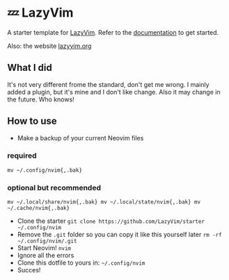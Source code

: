 # 💤 LazyVim

A starter template for [LazyVim](https://github.com/LazyVim/LazyVim).
Refer to the [documentation](https://lazyvim.github.io/installation) to get started.

Also: the website [lazyvim.org](https://www.lazyvim.org/)

## What I did

It's not very different frome the standard, don't get me wrong. I mainly added a plugin, but it's mine and I don't like change.
Also it may change in the future. Who knows! 

## How to use 

- Make a backup of your current Neovim files
### required
`mv ~/.config/nvim{,.bak}`
### optional but recommended
`mv ~/.local/share/nvim{,.bak}
mv ~/.local/state/nvim{,.bak}
mv ~/.cache/nvim{,.bak}`
- Clone the starter
`git clone https://github.com/LazyVim/starter ~/.config/nvim`
- Remove the `.git` folder so you can copy it like this yourself later
`rm -rf ~/.config/nvim/.git`
- Start Neovim!
`nvim`
- Ignore all the errors
- Clone this dotfile to yours in: 
`~/.config/nvim`
- Succes! 
